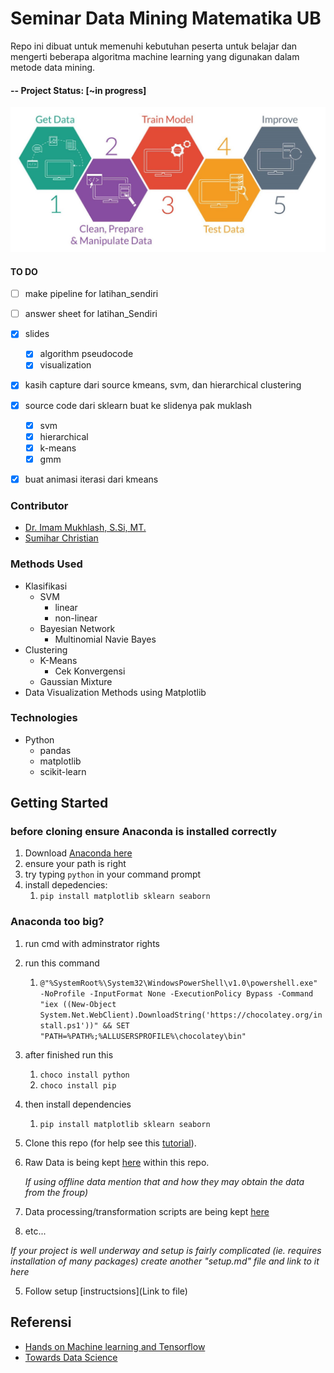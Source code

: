 
# Seminar Data Mining Matematika UB
Repo ini dibuat untuk memenuhi kebutuhan peserta untuk belajar dan mengerti beberapa algoritma machine learning yang digunakan dalam metode data mining. 

#### -- Project Status: [~in progress]
![](img/process.png)
#### TO DO 
- [ ] make pipeline for latihan_sendiri 
- [ ] answer sheet for latihan_Sendiri
- [x] slides 
  - [x] algorithm pseudocode 
  - [x] visualization 
- [x] kasih capture dari source kmeans, svm, dan hierarchical clustering 
- [x] source code dari sklearn buat ke slidenya pak muklash 
  - [x] svm
  - [x] hierarchical 
  - [x] k-means
  - [x] gmm 
- [x] buat animasi iterasi dari kmeans  


### Contributor
* [Dr. Imam Mukhlash, S.Si, MT.](https://www.researchgate.net/profile/Imam_Mukhlash)
* [Sumihar Christian](github.com/svmihar)

### Methods Used
* Klasifikasi
  * SVM 
    * linear
    * non-linear
  * Bayesian Network 
    * Multinomial Navie Bayes
* Clustering
  * K-Means
    * Cek Konvergensi
  * Gaussian Mixture
* Data Visualization Methods using Matplotlib

### Technologies
* Python 
  * pandas
  * matplotlib
  * scikit-learn

## Getting Started

### before cloning ensure Anaconda is installed correctly 
1. Download [Anaconda here](Anaconda3-2018.12-Windows-x86_64.exe)
2. ensure your path is right
3. try typing `python` in your command prompt
4. install depedencies: 
   1. `pip install matplotlib sklearn seaborn`

### Anaconda too big? 
1. run cmd with adminstrator rights
2. run this command 
   1. `@"%SystemRoot%\System32\WindowsPowerShell\v1.0\powershell.exe" -NoProfile -InputFormat None -ExecutionPolicy Bypass -Command "iex ((New-Object System.Net.WebClient).DownloadString('https://chocolatey.org/install.ps1'))" && SET "PATH=%PATH%;%ALLUSERSPROFILE%\chocolatey\bin"`
3. after finished run this
   1. `choco install python`
   2. `choco install pip`
4. then install dependencies
   1. `pip install matplotlib sklearn seaborn`

5. Clone this repo (for help see this [tutorial](https://help.github.com/articles/cloning-a-repository/)).
6. Raw Data is being kept [here](https://github.com/svmihar/seminar-ub/blob/master/xclara.csv) within this repo.

    *If using offline data mention that and how they may obtain the data from the froup)*
    
7. Data processing/transformation scripts are being kept [here](https://github.com/svmihar/seminar-ub/blob/master/Seminar%20Data%20Mining%20Matematika%20UB.ipynb)
8. etc...

*If your project is well underway and setup is fairly complicated (ie. requires installation of many packages) create another "setup.md" file and link to it here*  

5. Follow setup [instructsions](Link to file)

## Referensi
* [Hands on Machine learning and Tensorflow](http://download.library1.org/main/1637000/1f5f9ed30df4b2547fb85c8c2349840b/Aur%C3%A9lien%20G%C3%A9ron%20-%20Hands-On%20Machine%20Learning%20with%20Scikit-Learn%20and%20TensorFlow_%20Concepts%2C%20Tools%2C%20and%20Techniques%20to%20Build%20Intelligent%20Systems-O%E2%80%99Reilly%20Media%20%282017%29.epub)
* [Towards Data Science](https://towardsdatascience.com/)
